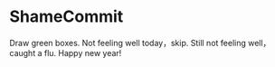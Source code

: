 # ShameCommit
Draw green boxes.
Not feeling well today，skip.
Still not feeling well，caught a flu.
Happy new year!

